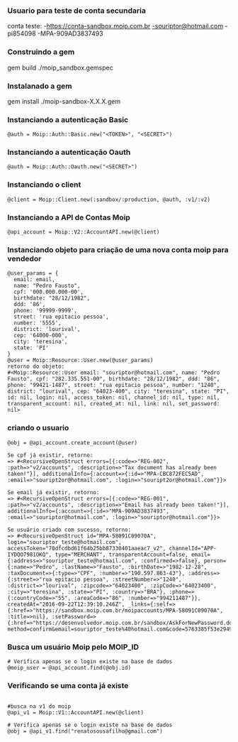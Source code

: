 ### Usuario para teste de conta secundaria
conta teste:
  -https://conta-sandbox.moip.com.br
  -souriptor@hotmail.com
  -pi854098
  -MPA-909AD3837493

### Construindo a gem
gem build ./moip_sandbox.gemspec

### Instalanado a gem
gem install ./moip-sandbox-X.X.X.gem


### Instanciando a autenticação Basic
```
@auth = Moip::Auth::Basic.new("<TOKEN>", "<SECRET>")
```

### Instanciando a autenticação Oauth
```
@auth = Moip::Auth::Oauth.new("<SECRET>")
```

### Instanciando o client
```
@client = Moip::Client.new(:sandbox/:production, @auth, :v1/:v2)
```

### Instanciando a API de Contas Moip
```
@api_account = Moip::V2::AccountAPI.new(@client)
```

### Instanciando objeto para criação de uma nova conta moip para vendedor
```
@user_params = {
  email: email,
  name: "Pedro Fausto",
  cpf: '000.000.000-00',
  birthdate: "28/12/1982",
  ddd: '86',
  phone: '99999-9999',
  street: 'rua epitacio pessoa',
  number: '5555',
  district: 'lourival',
  cep: '64000-000',
  city: 'teresina',
  state: 'PI'
}
@user = Moip::Resource::User.new(@user_params)
retorno do objeto:
#<Moip::Resource::User email: "souriptor@hotmail.com", name: "Pedro Fausto", cpf: "282.335.551-00", birthdate: "28/12/1982", ddd: "86", phone: "99421-1487", street: "rua epitacio pessoa", number: "1240", district: "lourival", cep: "64023-400", city: "teresina", state: "PI", id: nil, login: nil, access_token: nil, channel_id: nil, type: nil, transparent_account: nil, created_at: nil, link: nil, set_password: nil>

```

### criando o usuario
```
@obj = @api_account.create_account(@user)

Se cpf já existir, retorno:
=> #<RecursiveOpenStruct errors=[{:code=>"REG-002", :path=>"v2/accounts", :description=>"Tax document has already been taken!"}], additionalInfo={:account=>{:id=>"MPA-CBC872FEC5AD", :email=>"souript2or@hotmail.com", :login=>"souript2or@hotmail.com"}}>

Se email já existir, retorno:
=> #<RecursiveOpenStruct errors=[{:code=>"REG-001", :path=>"v2/accounts", :description=>"Email has already been taken!"}], additionalInfo={:account=>{:id=>"MPA-909AD3837493", :email=>"souriptor@hotmail.com", :login=>"souriptor@hotmail.com"}}>

Se usuário criado com sucesso, retorno:
=> #<RecursiveOpenStruct id="MPA-58091C09070A", login="souriptor_teste@hotmail.com", accessToken="70dfcdbd61f64b25bb87330401aaeac7_v2", channelId="APP-IYDQO7981OKQ", type="MERCHANT", transparentAccount=false, email={:address=>"souriptor_teste@hotmail.com", :confirmed=>false}, person={:name=>"Pedro", :lastName=>"Fausto", :birthDate=>"1982-12-28", :taxDocument=>{:type=>"CPF", :number=>"190.597.863-43"}, :address=>{:street=>"rua epitacio pessoa", :streetNumber=>"1240", :district=>"lourival", :zipcode=>"64023400", :zipCode=>"64023400", :city=>"teresina", :state=>"PI", :country=>"BRA"}, :phone=>{:countryCode=>"55", :areaCode=>"86", :number=>"994211487"}}, createdAt="2016-09-22T12:39:10.246Z", _links={:self=>{:href=>"https://sandbox.moip.com.br/moipaccounts/MPA-58091C09070A", :title=>nil}, :setPassword=>{:href=>"https://desenvolvedor.moip.com.br/sandbox/AskForNewPassword.do?method=confirm&email=souriptor_teste%40hotmail.com&code=5763385f53e294909bde40dbcacf500b"}}>
```

### Busca um usuário Moip pelo MOIP_ID
```
# Verifica apenas se o login existe na base de dados
@moip_user = @api_account.find(@obj.id)
```

### Verificando se uma conta já existe
```

#busca na v1 do moip
@api_v1 = Moip::V1::AccountAPI.new(@client)

# Verifica apenas se o login existe na base de dados
@obj = @api_v1.find("renatosousafilho@gmail.com")
```
